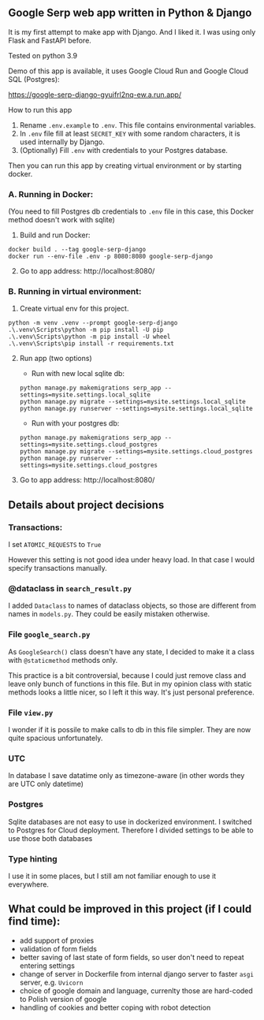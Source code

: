 ## Google Serp web app written in Python & Django

It is my first attempt to make app with Django. And I liked it. I was using only Flask and FastAPI before.

Tested on python 3.9

Demo of this app is available, it uses Google Cloud Run and Google Cloud SQL (Postgres):

https://google-serp-django-gyuifrl2nq-ew.a.run.app/


How to run this app
1. Rename `.env.example` to `.env`. This file contains environmental variables.
2. In `.env` file fill at least `SECRET_KEY` with some random characters, it is used internally by Django.
3. (Optionally) Fill `.env` with credentials to your Postgres database.

Then you can run this app by creating virtual environment or by starting docker.


### A. Running in Docker:
(You need to fill Postgres db credentials to `.env` file in this case, this Docker method doesn't work with sqlite)

1. Build and run Docker:
```
docker build . --tag google-serp-django
docker run --env-file .env -p 8080:8080 google-serp-django
```
2. Go to app address:
http://localhost:8080/






### B. Running in virtual environment:
1. Create virtual env for this project.
```
python -m venv .venv --prompt google-serp-django
.\.venv\Scripts\python -m pip install -U pip
.\.venv\Scripts\python -m pip install -U wheel
.\.venv\Scripts\pip install -r requirements.txt
````

2. Run app (two options)

    - Run with new local sqlite db:
    ```
    python manage.py makemigrations serp_app --settings=mysite.settings.local_sqlite
    python manage.py migrate --settings=mysite.settings.local_sqlite
    python manage.py runserver --settings=mysite.settings.local_sqlite
    ```

    - Run with your postgres db:
    ```
    python manage.py makemigrations serp_app --settings=mysite.settings.cloud_postgres
    python manage.py migrate --settings=mysite.settings.cloud_postgres
    python manage.py runserver --settings=mysite.settings.cloud_postgres
    ```

3. Go to app address:
http://localhost:8080/



## Details about project decisions

### Transactions:

I set `ATOMIC_REQUESTS` to `True`

However this setting is not good idea under heavy load. In that case I would specify transactions manually.

### @dataclass in `search_result.py`

I added `Dataclass` to names of dataclass objects, so those are different from names in `models.py`. They could be easily mistaken otherwise.

### File `google_search.py` 

As `GoogleSearch()` class doesn't have any state, I decided to make it a class with `@staticmethod` methods only. 

This practice is a bit controversial, because I could just remove class and leave only bunch of functions in this file. But in my opinion class with static methods looks a little nicer, so I left it this way. It's just personal preference.

### File `view.py` 

I wonder if it is possile to make calls to db in this file simpler. They are now quite spacious unfortunately.


### UTC
In database I save datatime only as timezone-aware (in other words they are UTC only datetime)

### Postgres

Sqlite databases are not easy to use in dockerized environment. I switched to Postgres for Cloud deployment. Therefore I divided settings to be able to use those both databases

### Type hinting

I use it in some places, but I still am not familiar enough to use it everywhere.


## What could be improved in this project (if I could find time):

- add support of proxies
- validation of form fields
- better saving of last state of form fields, so user don't need to repeat entering settings
- change of server in Dockerfile from internal django server to faster `asgi` server, e.g. `Uvicorn`
- choice of google domain and language, currenlty those are hard-coded to Polish version of google
- handling of cookies and better coping with robot detection
